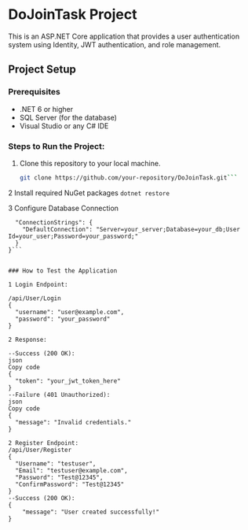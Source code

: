 # DoJoinTask Project

This is an ASP.NET Core application that provides a user authentication system using Identity, JWT authentication, and role management.

## Project Setup

### Prerequisites
- .NET 6 or higher
- SQL Server (for the database)
- Visual Studio or any C# IDE

### Steps to Run the Project:

1. Clone this repository to your local machine.
   
   ```bash
   git clone https://github.com/your-repository/DoJoinTask.git```
2 Install required NuGet packages
   ```dotnet restore```
   
3  Configure Database Connection

```{
  "ConnectionStrings": {
    "DefaultConnection": "Server=your_server;Database=your_db;User Id=your_user;Password=your_password;"
  }
}```


### How to Test the Application

1 Login Endpoint:

/api/User/Login
{
  "username": "user@example.com",
  "password": "your_password"
}

2 Response:

--Success (200 OK):
json
Copy code
{
  "token": "your_jwt_token_here"
}
--Failure (401 Unauthorized):
json
Copy code
{
  "message": "Invalid credentials."
}

2 Register Endpoint:
/api/User/Register
{
  "Username": "testuser",
  "Email": "testuser@example.com",
  "Password": "Test@12345",
  "ConfirmPassword": "Test@12345"
}
--Success (200 OK):
{
    "message": "User created successfully!"
}